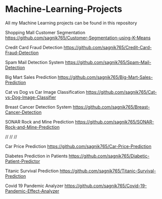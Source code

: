 # Machine-Learning-Projects
All my Machine Learning projects can be found in this repository

Shopping Mall Customer Segmentation    https://github.com/sagnik765/Customer-Segmentation-using-K-Means

Credit Card Fraud Detection    https://github.com/sagnik765/Credit-Card-Fraud-Detection

Spam Mail Detection System    https://github.com/sagnik765/Spam-Mail-Detection

Big Mart Sales Prediction    https://github.com/sagnik765/Big-Mart-Sales-Prediction

Cat vs Dog vs Car Image Classification    https://github.com/sagnik765/Cat-vs-Dog-Image-Classifier

Breast Cancer Detection System    https://github.com/sagnik765/Breast-Cancer-Detection

SONAR Rock and Mine Prediction    https://github.com/sagnik765/SONAR-Rock-and-Mine-Prediction

//                                 //                                    //

Car Price Prediction    https://github.com/sagnik765/Car-Price-Prediction

Diabetes Prediction in Patients    https://github.com/sagnik765/Diabetic-Patient-Predictor

Titanic Survival Prediction    https://github.com/sagnik765/Titanic-Survival-Prediction

Covid 19 Pandemic Analyzer    https://github.com/sagnik765/Covid-19-Pandemic-Effect-Analyzer

